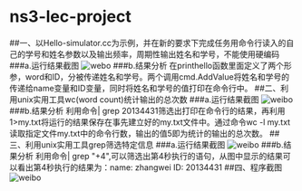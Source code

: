 # ns3-lec-project
##一、以Hello-simulator.cc为示例，并在新的要求下完成任务用命令行读入的自己的学号和姓名参数以及输出频率，周期性输出姓名和学号，不能使用硬编码
###a.运行结果截图
![webo](http://ww3.sinaimg.cn/mw690/e75b2095gw1f57mgn08efj20kg05ttbx.jpg)
###b.结果分析
  在printhello函数里面定义了两个形参，word和ID，分被传递姓名和学号。两个调用cmd.AddValue将姓名和学号的传递给name变量和ID变量，同时将姓名和学号的值打印在命令行中。
##二、利用unix实用工具wc(word count)统计输出的总次数
###a.运行结果截图
![weibo](http://ww2.sinaimg.cn/mw690/e75b2095gw1f57mh64qo2j20k80220su.jpg)
###b.结果分析
  利用命令| grep 20134431筛选出打印在命令行的结果，再利用1>my.txt将运行的结果保存在事先建立好的my.txt文件中。通过命令wc -l my.txt读取指定文件my.txt中的命令行数，输出的值5即为统计的输出的总次数。
##三、利用unix实用工具grep筛选特定信息
###a.运行结果截图
![weibo](http://ww2.sinaimg.cn/mw690/e75b2095gw1f57mh605xij20kc01it8q.jpg)
###b.结果分析
  利用命令| grep "+4",可以筛选出第4秒执行的语句，从图中显示的结果可以看出第4秒执行的结果为：name:  zhangwei   ID: 20134431
##四、程序截图 
![weibo](http://ww2.sinaimg.cn/mw690/e75b2095gw1f57mh5s9sgj20fa0bm3zc.jpg)


